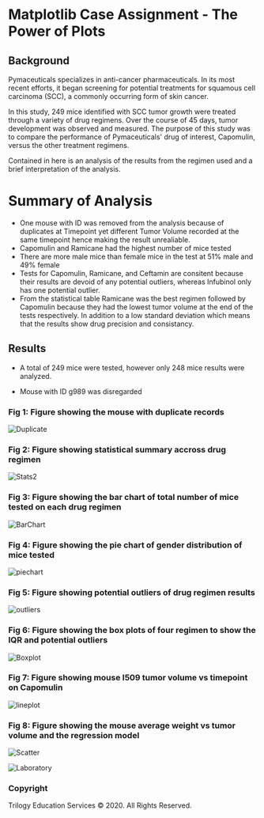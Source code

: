 # Matplotlib Case Assignment - The Power of Plots

## Background

Pymaceuticals specializes in anti-cancer pharmaceuticals. In its most recent efforts, it began screening for potential treatments for squamous cell carcinoma (SCC), a commonly occurring form of skin cancer.

In this study, 249 mice identified with SCC tumor growth were treated through a variety of drug regimens. Over the course of 45 days, tumor development was observed and measured. The purpose of this study was to compare the performance of Pymaceuticals' drug of interest, Capomulin, versus the other treatment regimens.

Contained in here is an analysis of the results from the regimen used and a brief interpretation of the analysis. 

# Summary of Analysis
* One mouse with ID was removed from the analysis because of duplicates at Timepoint yet different  Tumor Volume recorded at the same timepoint hence making the result unrealiable.
* Capomulin and Ramicane had the highest number of mice tested 
* There are more male mice than female mice in the test at 51% male and 49% female
* Tests for Capomulin, Ramicane, and Ceftamin are consitent because their results are devoid of any potential outliers, whereas Infubinol only has one potential outlier.
* From the statistical table Ramicane was the best regimen followed by Capomulin because they had the lowest tumor volume at the end of the tests respectively. In addition to a low standard deviation which means that the results show drug precision and consistancy. 

## Results

* A total of 249 mice were tested, however only 248 mice results were analyzed. 

* Mouse with ID g989 was disregarded

### Fig 1: Figure showing the mouse with duplicate records
![Duplicate](https://github.com/mmarange/matplotlib_challenge/blob/main/01-Case-Assignment/Images/Duplicated%20Mouse.PNG)

### Fig 2: Figure showing statistical summary accross drug regimen
![Stats2](https://github.com/mmarange/matplotlib_challenge/blob/main/01-Case-Assignment/Images/Statistical%20Results2.PNG)

### Fig 3: Figure showing the bar chart of total number of mice tested on each drug regimen
![BarChart](https://github.com/mmarange/matplotlib_challenge/blob/main/01-Case-Assignment/Images/BarChart%20Mice%20tested%20on%20regimen.PNG)

### Fig 4: Figure showing the pie chart of gender distribution of mice tested
![piechart](https://github.com/mmarange/matplotlib_challenge/blob/main/01-Case-Assignment/Images/Female_male%20pie%20chart.PNG)

### Fig 5: Figure showing potential outliers of drug regimen results
![outliers](https://github.com/mmarange/matplotlib_challenge/blob/main/01-Case-Assignment/Images/Outliers%20summary.PNG)

### Fig 6: Figure showing the box plots of four regimen to show the IQR and potential outliers
![Boxplot](https://github.com/mmarange/matplotlib_challenge/blob/main/01-Case-Assignment/Images/Boxplot.PNG)

### Fig 7: Figure showing mouse I509 tumor volume vs timepoint on Capomulin
![lineplot](https://github.com/mmarange/matplotlib_challenge/blob/main/01-Case-Assignment/Images/Plot%20on%20mouse%20I509.PNG)

### Fig 8: Figure showing the mouse average weight vs tumor volume and the regression model
![Scatter](https://github.com/mmarange/matplotlib_challenge/blob/main/01-Case-Assignment/Images/Scatter%20plot.PNG)


![Laboratory](Images/Laboratory.jpg)
### Copyright

Trilogy Education Services © 2020. All Rights Reserved.
